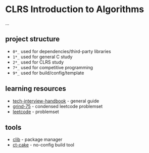# CLRS Introduction to Algorithms

...

## project structure

- `0*_` used for dependencies/third-party libraries
- `1*_` used for general C study
- `2*_` used for CLRS study
- `7*_` used for competitive programming
- `9*_` used for build/config/template

## learning resources

- [tech-interview-handbook](https://www.techinterviewhandbook.org/algorithms/study-cheatsheet/) - general guide
- [grind-75](https://www.techinterviewhandbook.org/grind75?grouping=none&weeks=8&hours=40&mode=preferences#) - condensed leetcode problemset
- [leetcode](https://leetcode.com/problemset/all/?page=1) - problemset

## tools

- [clib](https://github.com/clibs/clib) - package manager
- [ct-cake](https://zomojo.github.io/compiletools/) - no-config build tool
